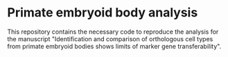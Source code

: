 # Primate embryoid body analysis
This repository contains the necessary code to reproduce the analysis for the manuscript "Identification and comparison of orthologous cell types from primate embryoid bodies shows limits of marker gene transferability".
